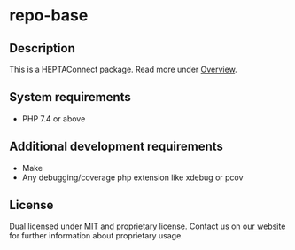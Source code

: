 # repo-base

## Description

This is a HEPTAConnect package.
Read more under [Overview](../heptaconnect-docs).


## System requirements

* PHP 7.4 or above


## Additional development requirements

* Make
* Any debugging/coverage php extension like xdebug or pcov


## License

Dual licensed under [MIT](./LICENSE.md) and proprietary license.
Contact us on [our website](https://www.heptacom.de) for further information about proprietary usage.
